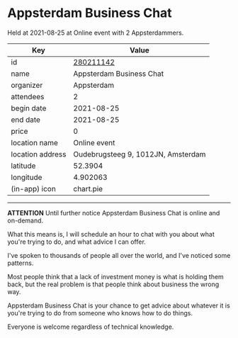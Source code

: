 # Appsterdam Business Chat
Held at 2021-08-25 at Online event with 2 Appsterdammers.
        
|Key|Value
|---|---|
|id|[280211142](https://www.meetup.com/appsterdam/events/280211142/)|
|name|Appsterdam Business Chat|
|organizer|Appsterdam|
|attendees|2|
|begin date|2021-08-25|
|end date|2021-08-25|
|price|0|
|location name|Online event|
|location address|Oudebrugsteeg 9, 1012JN, Amsterdam|
|latitude|52.3904|
|longitude|4.902063|
|(in-app) icon|chart.pie|

---

**ATTENTION** Until further notice Appsterdam Business Chat is online and on-demand.

What this means is, I will schedule an hour to chat with you about what you're trying to do, and what advice I can offer.

I've spoken to thousands of people all over the world, and I've noticed some patterns.

Most people think that a lack of investment money is what is holding them back, but the real problem is that people think about business the wrong way.

Appsterdam Business Chat is your chance to get advice about whatever it is you're trying to do from someone who knows how to do things.

Everyone is welcome regardless of technical knowledge.


